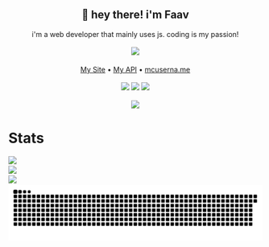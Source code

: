 <h2 align="center">👋 hey there! i'm Faav</h2>
<p align="center">i'm a web developer that mainly uses js. coding is my passion!<br><br>
<img src="https://user-images.githubusercontent.com/52789876/117721319-b8a1c480-b1ad-11eb-9117-d523028f4ea2.png" /><br><br>
  <a href="https://gj.neocities.org">My Site</a> •
  <a href="https://faav.gapple.pw">My API</a> •
  <a href="https://mcuserna.me">mcuserna.me</a><br><br>
  <img src="https://gpvc.arturio.dev/withdrew" />
  <img src="https://img.shields.io/twitter/follow/wraparounds.svg?style=social" />
  <img src="https://img.shields.io/github/followers/bribes.svg?style=social&label=Follow&maxAge=2592000" /><br><br>
  <img width=400 src="https://lanyard-profile-readme.vercel.app/api/394250946898690049" />
</p>
  <h1>Stats</h1>
  <img width=500 src="https://github-readme-stats.vercel.app/api?username=bribes&show_icons=true&locale=en&theme=gotham" /><br>
  <img width=500 src="https://github-readme-streak-stats.herokuapp.com/?user=bribes&theme=gotham" /><br>
  <img width=500 src="https://github-readme-stats.vercel.app/api/top-langs?username=bribes&layout=compact&theme=gotham" />
  <a href="https://www.youtube.com/watch?v=dQw4w9WgXcQ" target="_blank"><img src="https://raw.githubusercontent.com/bribes/bribes/output/github-contribution-grid-snake.svg" alt="snake"></a>
